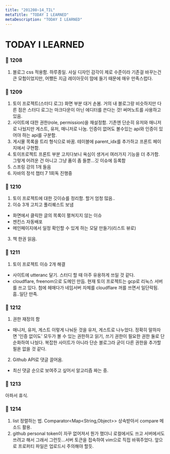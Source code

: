 ```yaml
---
title: "201208~14_TIL"
metaTitle: "TODAY I LEARNED"
metaDescription: "TODAY I LEARNED"
---
```


# TODAY I LEARNED

### 🍒 1208

1. 블로그 css 적용함. 하루종일. 사실 디자인 감각이 제로 수준이라 기존걸 바꾸는건 큰 모험이었지만,
   어쨌든 지금 레이아웃이 맘에 들기 때문에 매우 만족스럽다.

### 🍒 1209

1. 토이 프로젝트(스터디 로그) 화면 부분 대거 손봄. 거의 내 블로그랑 비슷하지만 다른 점은
   스터디 로그는 마크다운이 아닌 에디터를 쓴다는 것! 써머노트를 사용하고 있음.
2. 사이트에 대한 권한(role, permission)을 재설정함. 기존엔 단순히 유저와 매니저로 나눴지만
   게스트, 유저, 매니저로 나눔. 인증이 없어도 볼수있는 api와 인증이 있어야 하는 api를 구분함.
3. 게시물 목록을 트리 형식으로 바꿈. 테이블에 parent_idx를 추가하고 프론트 페이지에서 구현함.
4. 토이프로젝트 프론트 부분 고치다보니 욕심이 생겨서 여러가지 기능을 더 추가함. 그렇게 어려운 건
   아니고 그냥 품이 좀 들뿐...깃 이슈에 등록함
5. 스프링 강의 1개 들음
6. 자바의 정석 챕터 7 1회독 진행중

### 🍒 1210

1. 토이 프로젝트에 대한 깃이슈를 정리함. 할거 엄청 많음..
2. 이슈 3개 고치고 풀리퀘스트 보냄
  - 화면에서 클릭한 글의 목록이 펼쳐지지 않는 이슈
  - 젠킨스 자동배포
  - 메인페이지에서 일정 확인할 수 있게 하는 모달 만들기(리스트 뷰로)
3. 책 한권 읽음.

### 🍒 1211

1. 토이 프로젝트 이슈 2개 해결
  - 사이트에 utteranc 달기. 스터디 할 때 아주 유용하게 쓰일 것 같다.
  - cloudflare, freenom으로 도메인 만듬. 현재 토이 프로젝트는 gcp로 리눅스 서버를 쓰고 있다. 첨에 헤매다가 네임서버 자체를 cloudflare 꺼를 쓰면서 일단락됨. 흠..일단 만족.


### 🍒 1212

1. 권한 재정의 함
  - 매니저, 유저, 게스트 이렇게 나눠둔 것을 유저, 게스트로 나누었다. 정확히 말하자면 '인증 없이도' 모두가 볼 수 있는 권한하고 읽기, 쓰기 권한이 필요한 권한 둘로 단순화하여 나눴다.
    복잡한 사이트가 아니라 단순 블로그라 굳이 다른 권한을 추가할 필욘 없을 것 같다.
2. Github API로 댓글 끌어옴.
  - 최신 댓글 순으로 보여주고 싶어서 알고리즘 짜는 중.

### 🍒 1213

아파서 휴식.


### 🍒 1214

1. list<map> 정렬하는 법. Comparator<Map<String,Object>> 상속받아서 compare 메소드 활용.
2. github personal token이 자꾸 없어져서 뭔가 했더니 로컬에서도 쓰고 서버에서도 쓰려고 해서 그래서 그런듯...서버 토큰을 접속하여 vim으로 직접 바꿔주었다. 앞으로 프로퍼티 파일은 업로드시 주의해야 할듯.
















